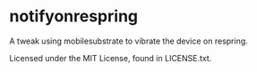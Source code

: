 # notifyonrespring

A tweak using mobilesubstrate to vibrate the device on respring.

Licensed under the MIT License, found in LICENSE.txt.
